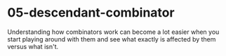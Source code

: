 # 05-descendant-combinator
Understanding how combinators work can become a lot easier when you start playing around with them and see what exactly is affected by them versus what isn't.